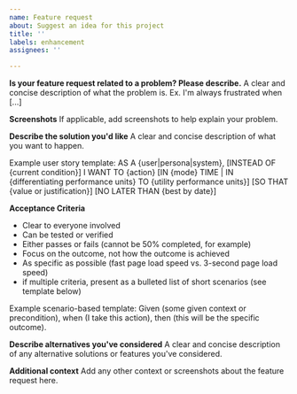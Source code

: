 ```yaml
---
name: Feature request
about: Suggest an idea for this project
title: ''
labels: enhancement
assignees: ''

---
```


**Is your feature request related to a problem? Please describe.**
A clear and concise description of what the problem is. Ex. I'm always frustrated when [...]

**Screenshots**
If applicable, add screenshots to help explain your problem.

**Describe the solution you'd like**
A clear and concise description of what you want to happen.

Example user story template:
AS A {user|persona|system},
[INSTEAD OF {current condition}]
I WANT TO {action} [IN {mode} TIME | IN {differentiating performance units} TO {utility performance units}]
[SO THAT {value or justification}]
[NO LATER THAN {best by date}]

**Acceptance Criteria**
- Clear to everyone involved
- Can be tested or verified 
- Either passes or fails (cannot be 50% completed, for example)
- Focus on the outcome, not how the outcome is achieved
- As specific as possible (fast page load speed vs. 3-second page load speed)
- if multiple criteria, present as a bulleted list of short scenarios (see template below)

Example scenario-based template:
Given (some given context or precondition), when (I take this action), then (this will be the specific outcome).

**Describe alternatives you've considered**
A clear and concise description of any alternative solutions or features you've considered.

**Additional context**
Add any other context or screenshots about the feature request here.
